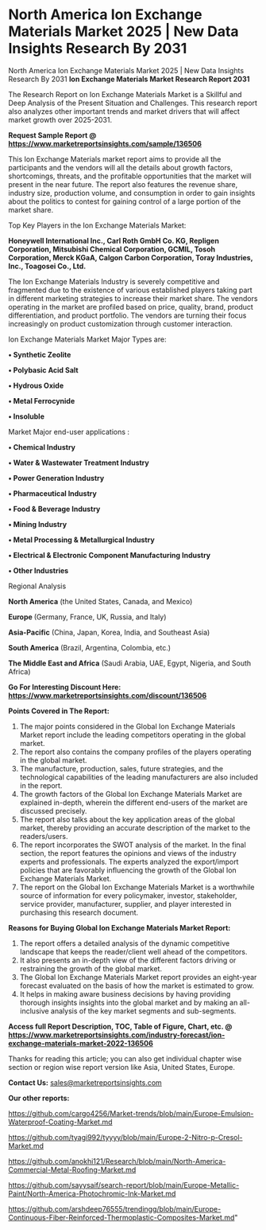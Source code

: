 # North America Ion Exchange Materials Market 2025 | New Data Insights Research By 2031
North America Ion Exchange Materials Market 2025 | New Data Insights Research By 2031
<strong>Ion Exchange Materials Market Research Report 2031</strong>

The Research Report on Ion Exchange Materials Market is a Skillful and Deep Analysis of the Present Situation and Challenges. This research report also analyzes other important trends and market drivers that will affect market growth over 2025-2031.

<strong>Request Sample Report @ <a href=https://www.marketreportsinsights.com/sample/136506>https://www.marketreportsinsights.com/sample/136506</a></strong>

This Ion Exchange Materials market report aims to provide all the participants and the vendors will all the details about growth factors, shortcomings, threats, and the profitable opportunities that the market will present in the near future. The report also features the revenue share, industry size, production volume, and consumption in order to gain insights about the politics to contest for gaining control of a large portion of the market share.

Top Key Players in the Ion Exchange Materials Market:

<strong>Honeywell International Inc., Carl Roth GmbH  Co. KG, Repligen Corporation, Mitsubishi Chemical Corporation, GCMIL, Tosoh Corporation, Merck KGaA, Calgon Carbon Corporation, Toray Industries, Inc., Toagosei Co., Ltd.</strong>

The Ion Exchange Materials Industry is severely competitive and fragmented due to the existence of various established players taking part in different marketing strategies to increase their market share. The vendors operating in the market are profiled based on price, quality, brand, product differentiation, and product portfolio. The vendors are turning their focus increasingly on product customization through customer interaction.

Ion Exchange Materials Market Major Types are:

<strong>• Synthetic Zeolite

• Polybasic Acid Salt

• Hydrous Oxide

• Metal Ferrocynide

• Insoluble</strong>

Market Major end-user applications :

<strong>• Chemical Industry

• Water & Wastewater Treatment Industry

• Power Generation Industry

• Pharmaceutical Industry

• Food & Beverage Industry

• Mining Industry

• Metal Processing & Metallurgical Industry

• Electrical & Electronic Component Manufacturing Industry

• Other Industries</strong>

Regional Analysis

</u><strong><b>North America</b></strong> (the United States, Canada, and Mexico)

<strong><b>Europe </b></strong>(Germany, France, UK, Russia, and Italy)

<strong><b>Asia-Pacific</b></strong> (China, Japan, Korea, India, and Southeast Asia)

<strong><b>South America</b></strong> (Brazil, Argentina, Colombia, etc.)

<strong><b>The Middle East and Africa</b></strong> (Saudi Arabia, UAE, Egypt, Nigeria, and South Africa)

<strong>Go For Interesting Discount Here: <a href=https://www.marketreportsinsights.com/discount/136506>https://www.marketreportsinsights.com/discount/136506</a></strong>

<strong>Points Covered in The Report:</strong>
<ol>
  <li>The major points considered in the Global Ion Exchange Materials Market report include the leading competitors operating in the global market.</li>
  <li>The report also contains the company profiles of the players operating in the global market.</li>
  <li>The manufacture, production, sales, future strategies, and the technological capabilities of the leading manufacturers are also included in the report.</li>
  <li>The growth factors of the Global Ion Exchange Materials Market are explained in-depth, wherein the different end-users of the market are discussed precisely.</li>
  <li>The report also talks about the key application areas of the global market, thereby providing an accurate description of the market to the readers/users.</li>
  <li>The report incorporates the SWOT analysis of the market. In the final section, the report features the opinions and views of the industry experts and professionals. The experts analyzed the export/import policies that are favorably influencing the growth of the Global Ion Exchange Materials Market.</li>
  <li>The report on the Global Ion Exchange Materials Market is a worthwhile source of information for every policymaker, investor, stakeholder, service provider, manufacturer, supplier, and player interested in purchasing this research document.</li>
</ol>
<strong>Reasons for Buying Global Ion Exchange Materials Market Report:</strong>

<ol>
  <li>The report offers a detailed analysis of the dynamic competitive landscape that keeps the reader/client well ahead of the competitors.</li>
  <li>It also presents an in-depth view of the different factors driving or restraining the growth of the global market.</li>
  <li>The Global Ion Exchange Materials Market report provides an eight-year forecast evaluated on the basis of how the market is estimated to grow.</li>
  <li>It helps in making aware business decisions by having providing thorough insights insights into the global market and by making an all-inclusive analysis of the key market segments and sub-segments.</li>
</ol>
<strong>Access full Report Description, TOC, Table of Figure, Chart, etc. @ <a href=https://www.marketreportsinsights.com/industry-forecast/ion-exchange-materials-market-2022-136506>https://www.marketreportsinsights.com/industry-forecast/ion-exchange-materials-market-2022-136506</a></strong>


Thanks for reading this article; you can also get individual chapter wise section or region wise report version like Asia, United States, Europe.

<strong>Contact Us:</strong>
sales@marketreportsinsights.com

<strong>Our other reports:</strong>

<a href=https://github.com/cargo4256/Market-trends/blob/main/Europe-Emulsion-Waterproof-Coating-Market.md>https://github.com/cargo4256/Market-trends/blob/main/Europe-Emulsion-Waterproof-Coating-Market.md</a>

<a href=https://github.com/tyagi992/tyyyy/blob/main/Europe-2-Nitro-p-Cresol-Market.md>https://github.com/tyagi992/tyyyy/blob/main/Europe-2-Nitro-p-Cresol-Market.md</a>

<a href=https://github.com/anokhi121/Research/blob/main/North-America-Commercial-Metal-Roofing-Market.md>https://github.com/anokhi121/Research/blob/main/North-America-Commercial-Metal-Roofing-Market.md</a>

<a href=https://github.com/sayysaif/search-report/blob/main/Europe-Metallic-Paint/North-America-Photochromic-Ink-Market.md>https://github.com/sayysaif/search-report/blob/main/Europe-Metallic-Paint/North-America-Photochromic-Ink-Market.md</a>

<a href=https://github.com/arshdeep76555/trendingg/blob/main/Europe-Continuous-Fiber-Reinforced-Thermoplastic-Composites-Market.md>https://github.com/arshdeep76555/trendingg/blob/main/Europe-Continuous-Fiber-Reinforced-Thermoplastic-Composites-Market.md</a>"
